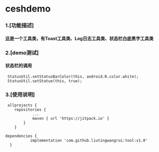 # ceshdemo
### 1.[功能描述]
#### 这是一个工具类，有Toast工具类、Log日志工具类、状态栏白底黑字工具类
### 2.[demo测试]
#### 状态栏的调用
```
 StatusUtil.setStatusBarColor(this, android.R.color.white);
 StatusUtil.setStatue(this, true);
 ```
### 3.[使用说明]
```
 allprojects {
 	repositories {
 			...
 			maven { url 'https://jitpack.io' }
 		}
 	}
  ```
  ```
 dependencies {
	         implementation 'com.github.liutingwangrui:tool:v1.0'
 	}
  ```
